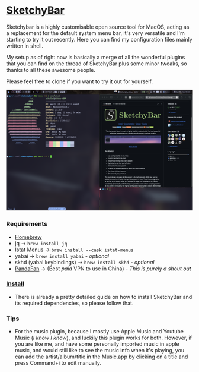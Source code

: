 # [SketchyBar](https://github.com/FelixKratz/SketchyBar)

Sketchybar is a highly customisable open source tool for MacOS, acting as a replacement for the default system menu bar, it's very versatile and I'm starting to try it out recently. Here you can find my configuration files mainly written in shell.

My setup as of right now is basically a merge of all the wonderful plugins that you can find on the thread of SketchyBar plus some minor tweaks, so thanks to all these awesome people.

Please feel free to clone if you want to try it out for yourself.

![Showcase](./images/Showcase202402.png)

### Requirements

- [Homebrew](https://brew.sh)
- jq -> `brew install jq`
- Istat Menus -> `brew install --cask istat-menus`
- yabai -> `brew install yabai` - _optional_
- skhd (yabai keybindings) -> `brew install skhd` - _optional_
- [PandaFan](https://pandafan.zone) -> (Best _*paid*_ VPN to use in China) - _This is purely a shout out_

### [Install](https://felixkratz.github.io/SketchyBar/setup)

- There is already a pretty detailed guide on how to install SketchyBar and its required dependencies, so please follow that.

### Tips

- For the music plugin, because I mostly use Apple Music and Youtube Music (_I know I know_), and luckily this plugin works for both. However, if you are like me, and have some personally imported music in apple music, and would still like to see the music info when it's playing, you can add the artist/album/title in the Music.app by clicking on a title and press Command+i to edit manually.
